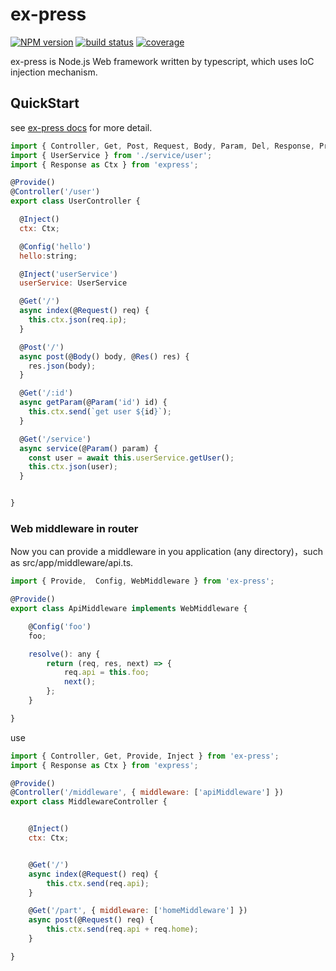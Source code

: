 # ex-press

[![NPM version][npm-image]][npm-url]
[![build status][travis-image]][travis-url]
[![coverage][coverage-image]][coverage-url]

[npm-image]: https://img.shields.io/npm/v/ex-press.svg?style=flat-square
[npm-url]: https://npmjs.org/package/ex-press
[travis-image]: https://travis-ci.org/yviscool/ex-press.svg?branch=master
[travis-url]: https://travis-ci.org/yviscool/ex-press
[coverage-url]: https://coveralls.io/github/yviscool/ex-press
[coverage-image]: https://coveralls.io/repos/github/yviscool/ex-press/badge.svg

ex-press is Node.js Web framework written by typescript, which uses IoC injection mechanism.

## QuickStart

<!-- add docs here for user -->

see [ex-press docs][express] for more detail.

```js
import { Controller, Get, Post, Request, Body, Param, Del, Response, Provide, Inject, } from 'ex-press';
import { UserService } from './service/user';
import { Response as Ctx } from 'express';

@Provide()
@Controller('/user')
export class UserController {

  @Inject()
  ctx: Ctx;

  @Config('hello')
  hello:string;

  @Inject('userService')
  userService: UserService

  @Get('/')
  async index(@Request() req) {
    this.ctx.json(req.ip);
  }

  @Post('/')
  async post(@Body() body, @Res() res) {
    res.json(body);
  }

  @Get('/:id')
  async getParam(@Param('id') id) {
    this.ctx.send(`get user ${id}`);
  }

  @Get('/service')
  async service(@Param() param) {
    const user = await this.userService.getUser();
    this.ctx.json(user);
  }


}
```

### Web middleware in router 

Now you can provide a middleware in you application (any directory)，such as src/app/middleware/api.ts.

```js
import { Provide,  Config, WebMiddleware } from 'ex-press';

@Provide()
export class ApiMiddleware implements WebMiddleware {

    @Config('foo')
    foo;

    resolve(): any {
        return (req, res, next) => {
            req.api = this.foo;
            next();
        };
    }

}
```
use 

```js
import { Controller, Get, Provide, Inject } from 'ex-press';
import { Response as Ctx } from 'express';

@Provide()
@Controller('/middleware', { middleware: ['apiMiddleware'] })
export class MiddlewareController {


    @Inject()
    ctx: Ctx;


    @Get('/')
    async index(@Request() req) {
        this.ctx.send(req.api);
    }

    @Get('/part', { middleware: ['homeMiddleware'] })
    async post(@Request() req) {
        this.ctx.send(req.api + req.home);
    }

}

```




[express]: https://expressjs.com
